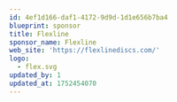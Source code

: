 ```yaml
---
id: 4ef1d166-daf1-4172-9d9d-1d1e656b7ba4
blueprint: sponsor
title: Flexline
sponsor_name: Flexline
web_site: 'https://flexlinediscs.com/'
logo:
  - flex.svg
updated_by: 1
updated_at: 1752454070
---
```

